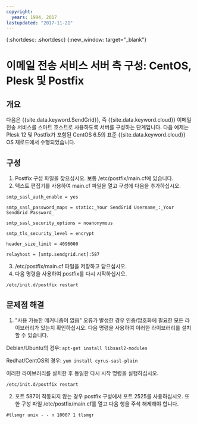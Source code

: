 ```yaml
---
copyright:
  years: 1994, 2017
lastupdated: "2017-11-21"
---
```


{:shortdesc: .shortdesc}
{:new_window: target="_blank"}

# 이메일 전송 서비스 서버 측 구성: CentOS, Plesk 및 Postfix

## 개요

다음은 {{site.data.keyword.SendGrid}}, 즉 {{site.data.keyword.cloud}} 이메일 전송 서비스를 스마트 호스트로 사용하도록 서버를 구성하는 단계입니다. 다음 예제는 Plesk 12 및 Postfix가 포함된 CentOS 6.5의 표준 {{site.data.keyword.cloud}} OS 재로드에서 수행되었습니다.

## 구성

1.  Postfix 구성 파일을 찾으십시오. 보통 /etc/postfix/main.cf에 있습니다.
2.  텍스트 편집기를 사용하여 main.cf 파일을 열고 구성에 다음을 추가하십시오.

  `smtp_sasl_auth_enable = yes`

  `smtp_sasl_password_maps = static:_Your SendGrid Username_:_Your SendGrid Password_`

  `smtp_sasl_security_options = noanonymous`

  `smtp_tls_security_level = encrypt`

  `header_size_limit = 4096000`

  `relayhost = [smtp.sendgrid.net]:587`

3.  /etc/postfix/main.cf 파일을 저장하고 닫으십시오.
4.  다음 명령을 사용하여 postfix를 다시 시작하십시오.

  `/etc/init.d/postfix restart`

## 문제점 해결

1.  "사용 가능한 메커니즘이 없음" 오류가 발생한 경우 인증/암호화에 필요한 모든 라이브러리가 있는지 확인하십시오. 다음 명령을 사용하여 이러한 라이브러리를 설치할 수 있습니다.

  Debian/Ubuntu의 경우:  `apt-get install libsasl2-modules`

  Redhat/CentOS의 경우: `yum install cyrus-sasl-plain`

  이러한 라이브러리를 설치한 후 동일한 다시 시작 명령을 실행하십시오.

    /etc/init.d/postfix restart

2.  포트 587이 작동되지 않는 경우 postfix 구성에서 포트 2525를 사용하십시오. 또한 구성 파일 /etc/postfix/main.cf를 열고 다음 행을 주석 해제해야 합니다.

  `#tlsmgr unix - - n 1000? 1 tlsmgr`
